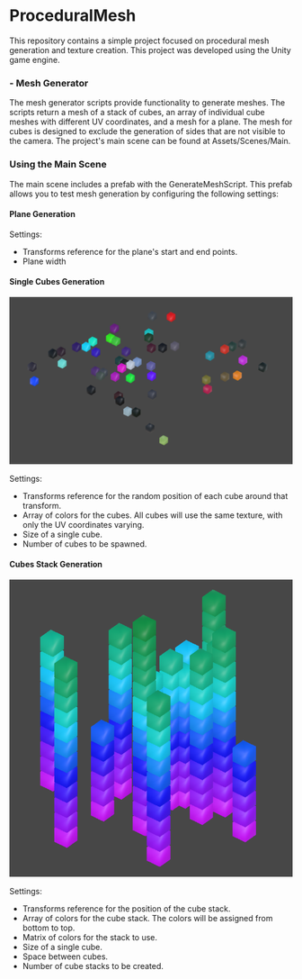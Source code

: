 # ProceduralMesh
This repository contains a simple project focused on procedural mesh generation and texture creation.
This project was developed using the Unity game engine.

### - Mesh Generator
The mesh generator scripts provide functionality to generate meshes. The scripts return a mesh of a stack of cubes, an array of individual cube meshes with different UV coordinates, and a mesh for a plane.
The mesh for cubes is designed to exclude the generation of sides that are not visible to the camera.
The project's main scene can be found at Assets/Scenes/Main.

### Using the Main Scene
The main scene includes a prefab with the GenerateMeshScript. This prefab allows you to test mesh generation by configuring the following settings:

#### Plane Generation
Settings:
- Transforms reference for the plane's start and end points.
- Plane width

#### Single Cubes Generation
![alt text](https://github.com/PiotrCynowski/ProceduralMesh/blob/master/pic/cubes.png?raw=true)

Settings:
- Transforms reference for the random position of each cube around that transform.
- Array of colors for the cubes. All cubes will use the same texture, with only the UV coordinates varying.
- Size of a single cube.
- Number of cubes to be spawned.

#### Cubes Stack Generation
![alt text](https://github.com/PiotrCynowski/ProceduralMesh/blob/master/pic/stackCubes.png?raw=true)

Settings:
- Transforms reference for the position of the cube stack.
- Array of colors for the cube stack. The colors will be assigned from bottom to top.
- Matrix of colors for the stack to use.
- Size of a single cube.
- Space between cubes.
- Number of cube stacks to be created.
